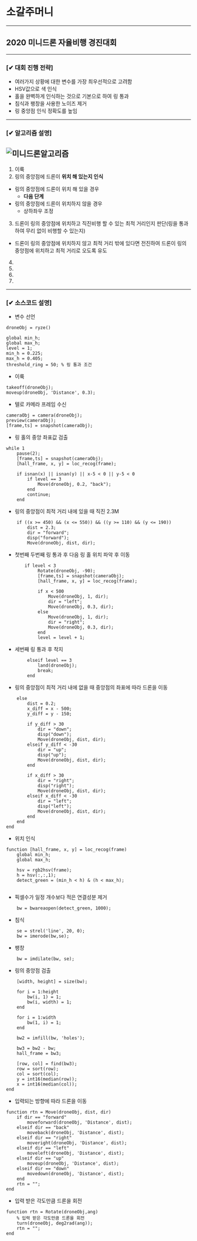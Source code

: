 # 소갈주머니
------------------------------------------------------
## 2020 미니드론 자율비행 경진대회
------------------------------------------------------
### [✔ 대회 진행 전략] 

* 여러가지 상황에 대한 변수를 가장 최우선적으로 고려함
* HSV값으로 색 인식
* 홀을 완벽하게 인식하는 것으로 기본으로 하여 링 통과
* 침식과 팽창을 사용한 노이즈 제거
* 링 중앙점 인식 정확도를 높임
------------------------------------------------------
### [✔ 알고리즘 설명]
![미니드론알고리즘](https://user-images.githubusercontent.com/61452782/87249449-1b490780-c49a-11ea-8aa9-996f42cff3ce.jpg)
------------------------------------------------------
1. 이륙             
2. 링의 중앙점에 드론이 **위치 해 있는지 인식**
* 링의 중앙점에 드론이 위치 해 있을 경우
  + **다음 단계**
* 링의 중앙점에 드론이 위치하지 않을 경우
  + 상하좌우 조정        
3. 드론이 링의 중앙점에 위치하고 직진비행 할 수 있는 최적 거리인지 판단(링을 통과하여 무리 없이 비행할 수 있는지)
* 드론이 링의 중앙점에 위치하지 않고 최적 거리 밖에 있다면 전진하여 드론이 링의 중앙점에 위치하고 최적 거리로 오도록 유도   
4.    
5.          
6.          
7.       

------------------------------------------------------
### [✔ 소스코드 설명] 

* 변수 선언
```
droneObj = ryze()

global min_h;
global max_h;
level = 1;
min_h = 0.225;
max_h = 0.405;
threshold_ring = 50; % 링 통과 조건
```

* 이륙
```
takeoff(droneObj);
moveup(droneObj, 'Distance', 0.3);
```

* 텔로 카메라 프레임 수신
```
cameraObj = camera(droneObj);
preview(cameraObj);
[frame,ts] = snapshot(cameraObj);
```

* 링 홀의 중앙 좌표값 검출
```
while 1
    pause(2);
    [frame,ts] = snapshot(cameraObj);
    [hall_frame, x, y] = loc_recog(frame);
    
    if isnan(x) || isnan(y) || x-5 < 0 || y-5 < 0
        if level == 3
            Move(droneObj, 0.2, "back");
        end
        continue;
    end
```
    
* 링의 중앙점이 최적 거리 내에 있을 때 직진 2.3M
```
    if ((x >= 450) && (x <= 550)) && ((y >= 110) && (y <= 190))
        dist = 2.3;
        dir = "forward";
        disp("forward");
        Move(droneObj, dist, dir);
```

* 첫번째 두번째 링 통과 후 다음 링 홀 위치 파악 후 이동
```
       if level < 3
            Rotate(droneObj, -90);
            [frame,ts] = snapshot(cameraObj);
            [hall_frame, x, y] = loc_recog(frame);
            
            if x < 500
                Move(droneObj, 1, dir);
                dir = "left";
                Move(droneObj, 0.3, dir);
            else
                Move(droneObj, 1, dir);
                dir = "right";
                Move(droneObj, 0.3, dir);
            end
            level = level + 1;
```

* 세번째 링 통과 후 착지
```
        elseif level == 3
            land(droneObj);
            break;
        end
```

* 링의 중앙점이 최적 거리 내에 없을 때 중앙점의 좌표에 따라 드론을 이동
```
    else
        dist = 0.2;
        x_diff = x - 500;
        y_diff = y - 150;

        if y_diff > 30
            dir = "down";
            disp("down");
            Move(droneObj, dist, dir);
        elseif y_diff < -30
            dir = "up";
            disp("up");
            Move(droneObj, dist, dir);
        end
        
        if x_diff > 30
            dir = "right";
            disp("right");
            Move(droneObj, dist, dir);
        elseif x_diff < -30
            dir = "left";
            disp("left");
            Move(droneObj, dist, dir);
        end
    end
end
```

* 위치 인식
```
function [hall_frame, x, y] = loc_recog(frame)
    global min_h;
    global max_h;
    
    hsv = rgb2hsv(frame);
    h = hsv(:,:,1);
    detect_green = (min_h < h) & (h < max_h);
    
```

* 픽셀수가 일정 개수보다 적은 연결성분 제거
```
    bw = bwareaopen(detect_green, 1000);
```

* 침식
```
    se = strel('line', 20, 0);
    bw = imerode(bw,se);
```

* 팽창
```
    bw = imdilate(bw, se);
```

* 링의 중앙점 검출
```
    [width, height] = size(bw);
    
    for i = 1:height
        bw(i, 1) = 1;
        bw(i, width) = 1;
    end
    
    for i = 1:width
        bw(1, i) = 1;
    end
    
    bw2 = imfill(bw, 'holes');
    
    bw3 = bw2 - bw;
    hall_frame = bw3;

    [row, col] = find(bw3);
    row = sort(row);
    col = sort(col);
    y = int16(median(row));
    x = int16(median(col));
end
```

* 입력되는 방향에 따라 드론을 이동
```
function rtn = Move(droneObj, dist, dir)
    if dir == "forward"
        moveforward(droneObj, 'Distance', dist);
    elseif dir == "back"
        moveback(droneObj, 'Distance', dist);
    elseif dir == "right"
        moveright(droneObj, 'Distance', dist);
    elseif dir == "left"
        moveleft(droneObj, 'Distance', dist);
    elseif dir == "up"
        moveup(droneObj, 'Distance', dist);
    elseif dir == "down"
        movedown(droneObj, 'Distance', dist);
    end
    rtn = "";
end
```

* 입력 받은 각도만큼 드론을 회전
```
function rtn = Rotate(droneObj,ang)
    % 입력 받은 각도만큼 드론을 회전
    turn(droneObj, deg2rad(ang));
    rtn = "";
end
```
